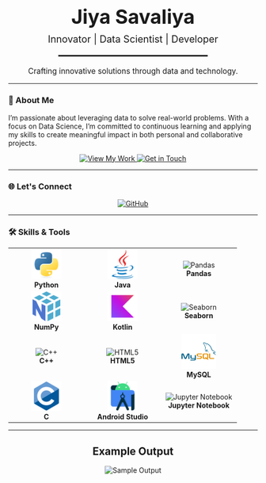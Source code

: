 <div align="center">
  <h1 style="font-size: 2.8em; font-weight: 700; margin: 0;">Jiya Savaliya</h1>
  <p style="font-size: 1.4em; margin: 10px 0;">Innovator | Data Scientist | Developer</p>
  <hr style="width: 60%; margin: 20px auto; border-top: 2px solid rgba(0, 0, 0, 0.1);" />
  <p style="font-size: 1.1em;">Crafting innovative solutions through data and technology.</p>
</div>

---

### 🚀 About Me

I’m passionate about leveraging data to solve real-world problems. With a focus on Data Science, I’m committed to continuous learning and applying my skills to create meaningful impact in both personal and collaborative projects.

<div align="center">
  <a href="https://github.com/ProgrammingLanguage1111" target="_blank">
    <img src="https://img.shields.io/badge/View%20My%20Work-007bff?style=for-the-badge" alt="View My Work" />
  </a>
  <a href="mailto:jiyasavaliya55@gmail.com">
    <img src="https://img.shields.io/badge/Get%20in%20Touch-6c757d?style=for-the-badge" alt="Get in Touch" />
  </a>
</div>

---

### 🌐 Let's Connect

<div align="center">
  <a href="https://github.com/jiyasavaliya" target="_blank">
    <img src="https://img.shields.io/badge/GitHub-333?style=for-the-badge&logo=github&logoColor=white" alt="GitHub" />
  </a>
</div>

---

### 🛠️ Skills & Tools

<div align="center">
  <table>
    <tr>
      <td align="center" width="140">
        <img src="https://raw.githubusercontent.com/devicons/devicon/master/icons/python/python-original.svg" alt="Python" width="60" height="60" /><br>
        <b>Python</b>
      </td>
      <td align="center" width="140">
        <img src="https://raw.githubusercontent.com/devicons/devicon/master/icons/java/java-original.svg" alt="Java" width="60" height="60" /><br>
        <b>Java</b>
      </td>
      <td align="center" width="140">
        <img src="https://pandas.pydata.org/static/img/pandas_white.svg" alt="Pandas" width="80" height="50" /><br>
        <b>Pandas</b>
      </td>
    </tr>
    <tr>
      <td align="center" width="140">
        <img src="https://raw.githubusercontent.com/devicons/devicon/master/icons/numpy/numpy-original.svg" alt="NumPy" width="60" height="60" /><br>
        <b>NumPy</b>
      </td>
      <td align="center" width="140">
        <img src="https://raw.githubusercontent.com/devicons/devicon/master/icons/kotlin/kotlin-original.svg" alt="Kotlin" width="60" height="60" /><br>
        <b>Kotlin</b>
      </td>
      <td align="center" width="140">
        <img src="https://seaborn.pydata.org/_static/logo-wide-lightbg.svg" alt="Seaborn" width="100" height="40" /><br>
        <b>Seaborn</b>
      </td>
    </tr>
    <tr>
      <td align="center" width="140">
        <img src="https://upload.wikimedia.org/wikipedia/commons/1/18/ISO_C%2B%2B_Logo.svg" alt="C++" width="50" height="50" /><br>
        <b>C++</b>
      </td>
      <td align="center" width="140">
        <img src="https://www.w3.org/html/logo/downloads/HTML5_Logo_512.png" alt="HTML5" width="50" height="50" /><br>
        <b>HTML5</b>
      </td>
      <td align="center" width="140">
        <img src="https://raw.githubusercontent.com/devicons/devicon/master/icons/mysql/mysql-original-wordmark.svg" alt="MySQL" width="70" height="70" /><br>
        <b>MySQL</b>
      </td>
    </tr>
    <tr>
      <td align="center" width="140">
        <img src="https://raw.githubusercontent.com/devicons/devicon/master/icons/c/c-original.svg" alt="C Programming" width="60" height="60" /><br>
        <b>C</b>
      </td>
      <td align="center" width="140">
        <img src="https://raw.githubusercontent.com/devicons/devicon/master/icons/androidstudio/androidstudio-original.svg" alt="Android Studio" width="60" height="60" /><br>
        <b>Android Studio</b>
      </td>
      <td align="center" width="140">
        <img src="https://jupyter.org/assets/homepage/main-logo.svg" alt="Jupyter Notebook" width="120" height="50" /><br>
        <b>Jupyter Notebook</b>
      </td>
    </tr>
  </table>
</div>

---

<div align="center">
  <h2>Example Output</h2>
  <img src="https://via.placeholder.com/1200x600/007bff/ffffff?text=Professional+README" alt="Sample Output" width="800" />
</div>
